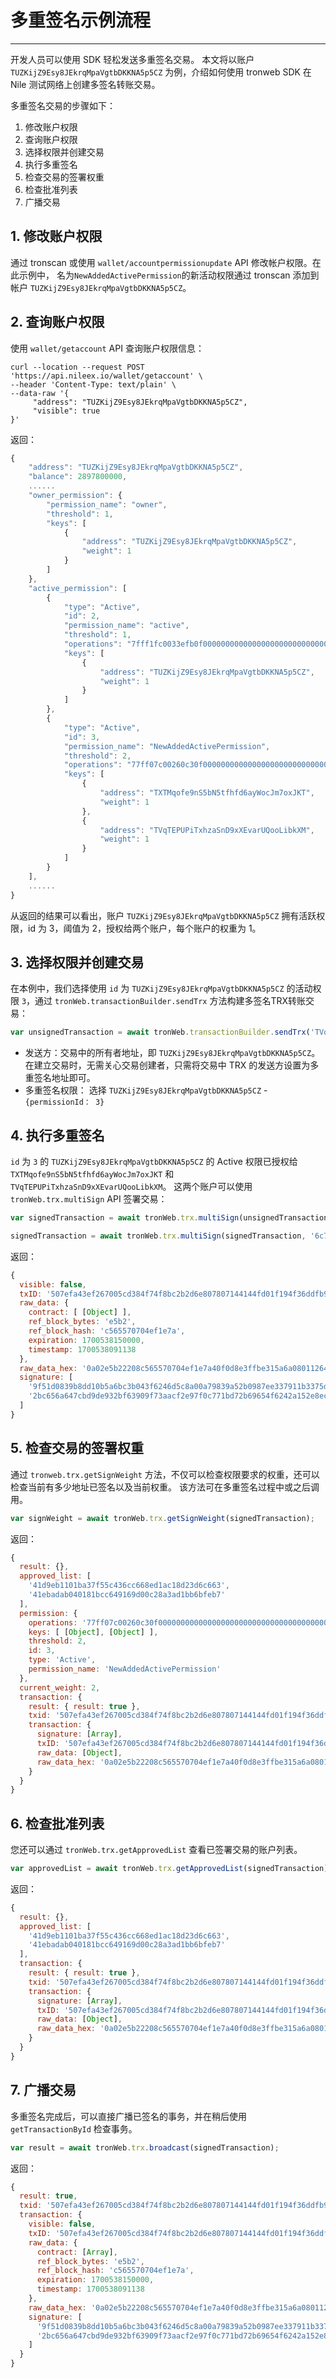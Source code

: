 # 多重签名示例流程
***
开发人员可以使用 SDK 轻松发送多重签名交易。
本文将以账户 `TUZKijZ9Esy8JEkrqMpaVgtbDKKNA5p5CZ` 为例，介绍如何使用 tronweb SDK 在 Nile 测试网络上创建多签名转账交易。

多重签名交易的步骤如下：

1. 修改账户权限
2. 查询账户权限
3. 选择权限并创建交易
4. 执行多重签名
5. 检查交易的签署权重
6. 检查批准列表
7. 广播交易

## 1. 修改账户权限
通过 tronscan 或使用 `wallet/accountpermissionupdate` API 修改帐户权限。在此示例中，
名为`NewAddedActivePermission`的新活动权限通过 tronscan 添加到帐户 `TUZKijZ9Esy8JEkrqMpaVgtbDKKNA5p5CZ`。


## 2. 查询账户权限
使用 `wallet/getaccount` API 查询账户权限信息：

```shell
curl --location --request POST 'https://api.nileex.io/wallet/getaccount' \
--header 'Content-Type: text/plain' \
--data-raw '{
     "address": "TUZKijZ9Esy8JEkrqMpaVgtbDKKNA5p5CZ",
     "visible": true
}'
```       

返回：

```javascript
{
    "address": "TUZKijZ9Esy8JEkrqMpaVgtbDKKNA5p5CZ",
    "balance": 2897800000,
    ......
    "owner_permission": {
        "permission_name": "owner",
        "threshold": 1,
        "keys": [
            {
                "address": "TUZKijZ9Esy8JEkrqMpaVgtbDKKNA5p5CZ",
                "weight": 1
            }
        ]
    },
    "active_permission": [
        {
            "type": "Active",
            "id": 2,
            "permission_name": "active",
            "threshold": 1,
            "operations": "7fff1fc0033efb0f000000000000000000000000000000000000000000000000",
            "keys": [
                {
                    "address": "TUZKijZ9Esy8JEkrqMpaVgtbDKKNA5p5CZ",
                    "weight": 1
                }
            ]
        },
        {
            "type": "Active",
            "id": 3,
            "permission_name": "NewAddedActivePermission",
            "threshold": 2,
            "operations": "77ff07c00260c30f000000000000000000000000000000000000000000000000",
            "keys": [
                {
                    "address": "TXTMqofe9nS5bN5tfhfd6ayWocJm7oxJKT",
                    "weight": 1
                },
                {
                    "address": "TVqTEPUPiTxhzaSnD9xXEvarUQooLibkXM",
                    "weight": 1
                }
            ]
        }
    ],
    ......
}
```

从返回的结果可以看出，账户 `TUZKijZ9Esy8JEkrqMpaVgtbDKKNA5p5CZ` 拥有活跃权限，id 为 3，阈值为 2，授权给两个账户，每个账户的权重为 1。

## 3. 选择权限并创建交易

在本例中，我们选择使用 `id` 为 `TUZKijZ9Esy8JEkrqMpaVgtbDKKNA5p5CZ` 的活动权限 `3`，通过 `tronWeb.transactionBuilder.sendTrx` 方法构建多签名TRX转账交易：

```javascript
var unsignedTransaction = await tronWeb.transactionBuilder.sendTrx('TVqTEPUPiTxhzaSnD9xXEvarUQooLibkXM', 10000000, 'TUZKijZ9Esy8JEkrqMpaVgtbDKKNA5p5CZ',{permissionId: 3});
```

- 发送方：交易中的所有者地址，即 `TUZKijZ9Esy8JEkrqMpaVgtbDKKNA5p5CZ`。在建立交易时，无需关心交易创建者，只需将交易中 TRX 的发送方设置为多重签名地址即可。
- 多重签名权限： 选择 `TUZKijZ9Esy8JEkrqMpaVgtbDKKNA5p5CZ` - `{permissionId： 3}`

## 4. 执行多重签名
`id` 为 `3` 的 `TUZKijZ9Esy8JEkrqMpaVgtbDKKNA5p5CZ` 的 Active 权限已授权给 `TXTMqofe9nS5bN5tfhfd6ayWocJm7oxJKT` 和 `TVqTEPUPiTxhzaSnD9xXEvarUQooLibkXM`。
这两个账户可以使用 `tronWeb.trx.multiSign` API 签署交易：

```javascript
var signedTransaction = await tronWeb.trx.multiSign(unsignedTransaction, 'f0bd085afbcf31374cf6ae4585faee1366f8c850c596e2649ba93015ac479f74');

signedTransaction = await tronWeb.trx.multiSign(signedTransaction, '6c72f51dc78d24ce1517912526a8a0e73379694ae7594efd3e05adb33d726edc');
```

返回：

```javascript
{
  visible: false,
  txID: '507efa43ef267005cd384f74f8bc2b2d6e807807144144fd01f194f36ddfb93a',
  raw_data: {
    contract: [ [Object] ],
    ref_block_bytes: 'e5b2',
    ref_block_hash: 'c565570704ef1e7a',
    expiration: 1700538150000,
    timestamp: 1700538091138
  },
  raw_data_hex: '0a02e5b22208c565570704ef1e7a40f0d8e3ffbe315a6a080112640a2d747970652e676f6f676c65617069732e636f6d2f70726f746f636f6c2e5472616e73666572436f6e747261637412330a1541cbe603e1f0ac26c50bb795d8d54a95706c64b2e2121541d9eb1101ba37f55c436cc668ed1ac18d23d6c6631880ade204280370828de0ffbe31',
  signature: [
    '9f51d0839b8dd10b5a6bc3b043f6246d5c8a00a79839a52b0987ee337911b3375d0376c3b1aef3a7ffa0779a2e3d0cb95380294e6b934f738964a0551675d45501',
    '2bc656a647cbd9de932bf63909f73aacf2e97f0c771bd72b69654f6242a152e8ecbc8712ad59fe95a280cffbed5ef2dd28777dc27267976fe0c6374e00ba355c01'
  ]
}

```

## 5. 检查交易的签署权重

通过 `tronweb.trx.getSignWeight` 方法，不仅可以检查权限要求的权重，还可以检查当前有多少地址已签名以及当前权重。
该方法可在多重签名过程中或之后调用。

```javascript
var signWeight = await tronWeb.trx.getSignWeight(signedTransaction);
```

返回：

```javascript
{
  result: {},
  approved_list: [
    '41d9eb1101ba37f55c436cc668ed1ac18d23d6c663',
    '41ebadab040181bcc649169d00c28a3ad1bb6bfeb7'
  ],
  permission: {
    operations: '77ff07c00260c30f000000000000000000000000000000000000000000000000',
    keys: [ [Object], [Object] ],
    threshold: 2,
    id: 3,
    type: 'Active',
    permission_name: 'NewAddedActivePermission'
  },
  current_weight: 2,
  transaction: {
    result: { result: true },
    txid: '507efa43ef267005cd384f74f8bc2b2d6e807807144144fd01f194f36ddfb93a',
    transaction: {
      signature: [Array],
      txID: '507efa43ef267005cd384f74f8bc2b2d6e807807144144fd01f194f36ddfb93a',
      raw_data: [Object],
      raw_data_hex: '0a02e5b22208c565570704ef1e7a40f0d8e3ffbe315a6a080112640a2d747970652e676f6f676c65617069732e636f6d2f70726f746f636f6c2e5472616e73666572436f6e747261637412330a1541cbe603e1f0ac26c50bb795d8d54a95706c64b2e2121541d9eb1101ba37f55c436cc668ed1ac18d23d6c6631880ade204280370828de0ffbe31'
    }
  }
}
```

## 6. 检查批准列表
您还可以通过 `tronWeb.trx.getApprovedList` 查看已签署交易的账户列表。

```javascript
var approvedList = await tronWeb.trx.getApprovedList(signedTransaction);
```

返回：

```javascript
{
  result: {},
  approved_list: [
    '41d9eb1101ba37f55c436cc668ed1ac18d23d6c663',
    '41ebadab040181bcc649169d00c28a3ad1bb6bfeb7'
  ],
  transaction: {
    result: { result: true },
    txid: '507efa43ef267005cd384f74f8bc2b2d6e807807144144fd01f194f36ddfb93a',
    transaction: {
      signature: [Array],
      txID: '507efa43ef267005cd384f74f8bc2b2d6e807807144144fd01f194f36ddfb93a',
      raw_data: [Object],
      raw_data_hex: '0a02e5b22208c565570704ef1e7a40f0d8e3ffbe315a6a080112640a2d747970652e676f6f676c65617069732e636f6d2f70726f746f636f6c2e5472616e73666572436f6e747261637412330a1541cbe603e1f0ac26c50bb795d8d54a95706c64b2e2121541d9eb1101ba37f55c436cc668ed1ac18d23d6c6631880ade204280370828de0ffbe31'
    }
  }
}
```


## 7. 广播交易
多重签名完成后，可以直接广播已签名的事务，并在稍后使用 `getTransactionById` 检查事务。

```javascript
var result = await tronWeb.trx.broadcast(signedTransaction);
```

返回：
```javascript
{
  result: true,
  txid: '507efa43ef267005cd384f74f8bc2b2d6e807807144144fd01f194f36ddfb93a',
  transaction: {
    visible: false,
    txID: '507efa43ef267005cd384f74f8bc2b2d6e807807144144fd01f194f36ddfb93a',
    raw_data: {
      contract: [Array],
      ref_block_bytes: 'e5b2',
      ref_block_hash: 'c565570704ef1e7a',
      expiration: 1700538150000,
      timestamp: 1700538091138
    },
    raw_data_hex: '0a02e5b22208c565570704ef1e7a40f0d8e3ffbe315a6a080112640a2d747970652e676f6f676c65617069732e636f6d2f70726f746f636f6c2e5472616e73666572436f6e747261637412330a1541cbe603e1f0ac26c50bb795d8d54a95706c64b2e2121541d9eb1101ba37f55c436cc668ed1ac18d23d6c6631880ade204280370828de0ffbe31',
    signature: [
      '9f51d0839b8dd10b5a6bc3b043f6246d5c8a00a79839a52b0987ee337911b3375d0376c3b1aef3a7ffa0779a2e3d0cb95380294e6b934f738964a0551675d45501',
      '2bc656a647cbd9de932bf63909f73aacf2e97f0c771bd72b69654f6242a152e8ecbc8712ad59fe95a280cffbed5ef2dd28777dc27267976fe0c6374e00ba355c01'
    ]
  }
}

```
